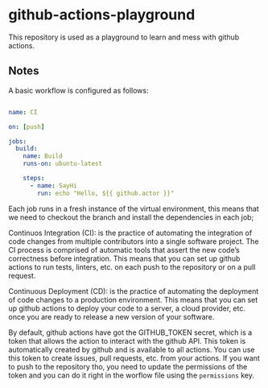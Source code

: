 # github-actions-playground
This repository is used as a playground to learn and mess with github actions.

## Notes

A basic workflow is configured as follows:

```yaml

name: CI

on: [push]

jobs:
  build:
    name: Build
    runs-on: ubuntu-latest

    steps:
      - name: SayHi
        run: echo "Hello, ${{ github.actor }}"

```

Each job runs in a fresh instance of the virtual environment, this means that we need to checkout the branch and install
the dependencies in each job;

Continuos Integration (CI): is the practice of automating the integration of code changes from multiple contributors 
into a single software project. The CI process is comprised of automatic tools that assert the new code’s correctness 
before integration. This means that you can set up github actions to run tests, linters, etc. on each push to the
repository or on a pull request.

Continuous Deployment (CD): is the practice of automating the deployment of code changes to a production environment.
This means that you can set up github actions to deploy your code to a server, a cloud provider, etc. once you are 
ready to release a new version of your software.

By default, github actions have got the GITHUB_TOKEN secret, which is a token that allows the action to interact with the
github API. This token is automatically created by github and is available to all actions. You can use this token to
create issues, pull requests, etc. from your actions. 
If you want to push to the repository tho, you need to update the permissions of the token and you can do it right in
the worflow file using the `permissions` key.
